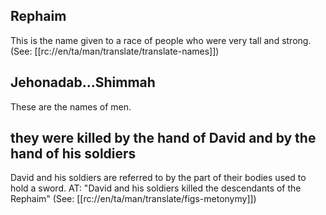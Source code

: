 ## Rephaim ##

This is the name given to a race of people who were very tall and strong. (See: [[rc://en/ta/man/translate/translate-names]])

## Jehonadab...Shimmah ##

These are the names of men.

## they were killed by the hand of David and by the hand of his soldiers ##

David and his soldiers are referred to by the part of their bodies used to hold a sword. AT: "David and his soldiers killed the descendants of the Rephaim" (See: [[rc://en/ta/man/translate/figs-metonymy]])